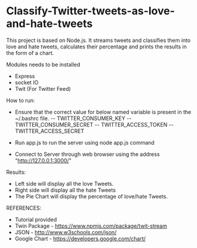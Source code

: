 # Classify-Twitter-tweets-as-love-and-hate-tweets
This project is based on Node.js. It streams tweets and classifies them into love and hate tweets, calculates their percentage and prints the results in the form of a chart.

Modules needs to be installed
- Express
- socket IO
- Twit (For Twitter Feed)

How to run:

 - Ensure that the correct value for below named variable is present in the ~/.bashrc file.
	-- TWITTER_CONSUMER_KEY
	-- TWITTER_CONSUMER_SECRET
	-- TWITTER_ACCESS_TOKEN
	-- TWITTER_ACCESS_SECRET
 
 - Run app.js to run the server using node app.js command
 - Connect to Server through web browser using the address "http://127.0.0.1:3000/"

Results: 
 - Left side will display all the love Tweets.
 - Right side will display all the hate Tweets
 - The Pie Chart will display the percentage of love/hate Tweets.

REFERENCES:
 - Tutorial provided
 - Twin Package - https://www.npmjs.com/package/twit-stream
 - JSON - http://www.w3schools.com/json/
 - Google Chart - https://developers.google.com/chart/

